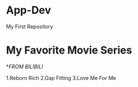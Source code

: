 # App-Dev
 My First Repository
# My Favorite Movie Series 



**FROM BILIBILI*

1.Reborn Rich
2.Gap Fitting
3.Love Me For Me
